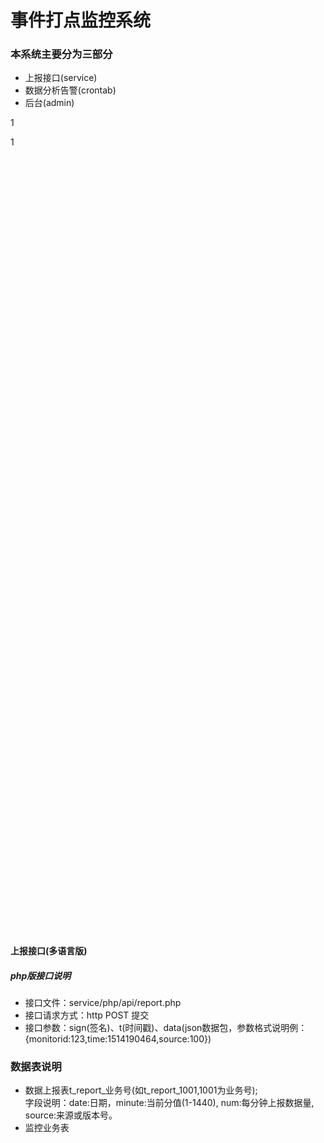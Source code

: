 # 事件打点监控系统

### 本系统主要分为三部分
* <a name="#service">上报接口(service)</a>
* 数据分析告警(crontab)
* 后台(admin)











































1
  























































































































1  
  
  
  
  
  
  
  
  
  
  
  
  
  
  
  
  
  
  
  
  
  
  
  
  
  
  
  
  
  
  
  
  
  
  
  
 <br /> 
 <br /> 
 <br /> 
 <br /> 
 <br /> 
 <br /> 
 <br /> 
 <br /> 
 <br /> 
 <br /> 
 <br /> 
 <br /> 
 <br /> 
 <br /> 
 <br /> 
 <br /> 
 <br /> 
 <br /> 
 <br /> 
 <br /> 
 <br /> 
 <br /> 
 <br /> 
 <br /> 
 <br /> 
 <br /> 
 <br /> 
 <br /> 
 <br /> 
 <br /> 
 <br /> 
 <br /> 
 <br /> 
 <br /> 
 <br /> 
 <br /> 
 <br /> 
 <br /> 
 <br /> 
 <br /> 
 <br /> 
 <br /> 
 <br /> 
 <br /> 
 <br /> 
 <br /> 
 <br /> 
 <br /> 
 <br /> 
 <br /> 
 <br /> 
 <br /> 
 <br /> 
 <br /> 
 <br /> 
 <br /> 
 <br /> 
 <br /> 
 <br /> 
 <br /> 
 <br /> 
 <br /> 
 <br /> 
 <br /> 
 <br /> 
 <br /> 
 <br /> 
 <br /> 
 <br /> 
 <br /> 
 <br /> 
 <br /> 
 <br /> 




















#### <a name="service">上报接口(多语言版)</a>
##### php版接口说明
* 接口文件：service/php/api/report.php
* 接口请求方式：http POST 提交
* 接口参数：sign(签名)、t(时间戳)、data(json数据包，参数格式说明例：{monitorid:123,time:1514190464,source:100})

### 数据表说明
+ 数据上报表t_report_业务号(如t_report_1001,1001为业务号);  
字段说明：date:日期，minute:当前分值(1-1440), num:每分钟上报数据量, source:来源或版本号。
+ 监控业务表

